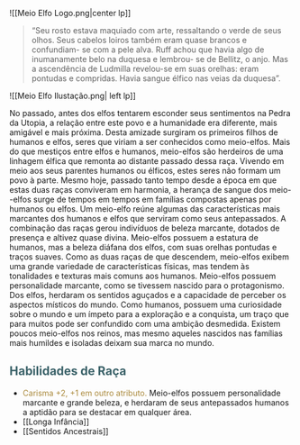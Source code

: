 ![[Meio Elfo Logo.png|center lp]]
> “Seu rosto estava maquiado com arte, ressaltando o verde de seus olhos. Seus cabelos loiros também eram quase brancos e confundiam- se com a pele alva. Ruff achou que havia algo de inumanamente belo na duquesa e lembrou- se de Bellitz, o anjo. Mas a ascendência de Ludmilla revelou-se em suas orelhas: eram pontudas e compridas. Havia sangue élfico nas veias da duquesa”.

![[Meio Elfo Ilustação.png| left lp]]

No passado, antes dos elfos tentarem esconder seus sentimentos na Pedra da Utopia, a relação entre este povo e a humanidade era diferente, mais amigável e mais próxima. Desta amizade surgiram os primeiros filhos de humanos e elfos, seres que viriam a ser conhecidos como meio-elfos.
Mais do que mestiços entre elfos e humanos, meio-elfos são herdeiros de uma linhagem élfica que remonta ao distante passado dessa raça. Vivendo em meio aos seus parentes humanos ou élficos, estes seres não formam um povo à parte. Mesmo hoje, passado tanto tempo desde a época em que estas duas raças conviveram em harmonia, a herança de sangue dos meio- -elfos surge de tempos em tempos em famílias compostas apenas por humanos ou elfos.
Um meio-elfo reúne algumas das características mais marcantes dos humanos e elfos que serviram como seus antepassados. A combinação das raças gerou indivíduos de beleza marcante, dotados de presença e altivez quase divina. Meio-elfos possuem a estatura de humanos, mas a beleza diáfana dos elfos, com suas orelhas pontudas e traços suaves. Como as duas raças de que descendem, meio-elfos exibem uma grande variedade de características físicas, mas tendem às tonalidades e texturas mais comuns aos humanos.
Meio-elfos possuem personalidade marcante, como se tivessem nascido para o protagonismo. Dos elfos, herdaram os sentidos aguçados e a capacidade de perceber os aspectos místicos do mundo. Como humanos, possuem uma curiosidade sobre o mundo e um ímpeto para a exploração e a conquista, um traço que para muitos pode ser confundido com uma ambição desmedida. Existem poucos meio-elfos nos reinos, mas mesmo aqueles nascidos nas famílias mais humildes e isoladas deixam sua marca no mundo.

## <span style="color:rgb(59, 98, 105)">Habilidades de Raça</span>

* <span style="color:rgb(170, 137, 59)">Carisma +2, +1 em outro atributo.</span> Meio-elfos possuem personalidade marcante e grande beleza, e herdaram de seus antepassados humanos a aptidão para se destacar em qualquer área.
* [[Longa Infância]]
* [[Sentidos Ancestrais]]